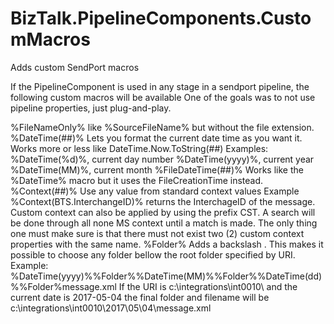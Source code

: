 # BizTalk.PipelineComponents.CustomMacros
Adds custom SendPort macros

If the PipelineComponent is used in any stage in a sendport pipeline, the following custom macros will be available
One of the goals was to not use pipeline properties, just plug-and-play.

%FileNameOnly%    like %SourceFileName% but without the file extension.
%DateTime(##)%    Lets you format the current date time as you want it. Works more or less like DateTime.Now.ToString(##)
                  Examples: %DateTime(%d)%, current day number
                            %DateTime(yyyy)%, current year
                            %DateTime(MM)%, current month
%FileDateTime(##)% Works like the %DateTime% macro but it uses the FileCreationTime instead.
%Context(##)%     Use any value from standard context values
                  Example %Context(BTS.InterchangeID)% returns the InterchageID of the message.
				  Custom context can also be applied by using the prefix CST. A search will be done through all none MS context until
				  a match is made. The only thing one must make sure is that there must not exist two (2) custom context properties with the same name.
%Folder%          Adds a backslash \. This makes it possible to choose any folder bellow the root folder specified by URI.
                  Example: %DateTime(yyyy)%%Folder%%DateTime(MM)%%Folder%%DateTime(dd)%%Folder%message.xml
                           If the URI is c:\integrations\int0010\ and the current date is 2017-05-04 the final folder
                           and filename will be c:\integrations\int0010\2017\05\04\message.xml
